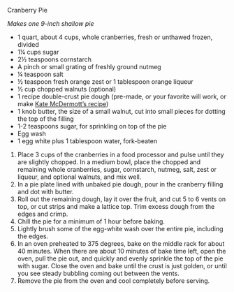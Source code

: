 <p><div class="strong">Cranberry Pie</div></p>

<em>Makes one 9-inch shallow pie</em>

<ul>
  <li>1 quart, about 4 cups, whole cranberries, fresh or unthawed frozen, divided
  <li>1¼ cups sugar
  <li>2½ teaspoons cornstarch
  <li>A pinch or small grating of freshly ground nutmeg
  <li>¼ teaspoon salt
  <li>½ teaspoon fresh orange zest or 1 tablespoon orange liqueur
  <li>½ cup chopped walnuts (optional)
  <li>1 recipe double-crust pie dough (pre-made, or your favorite will work, or make <a href="http://www.artofthepie.com/1">Kate McDermott’s recipe</a>)
  <li>1 knob butter, the size of a small walnut, cut into small pieces for dotting the top of the filling
  <li>1-2 teaspoons sugar, for sprinkling on top of the pie
  <li>Egg wash
  <li>1 egg white plus 1 tablespoon water, fork-beaten
</ul>

<ol>
  <li>Place 3 cups of the cranberries in a food processor and pulse until they are slightly chopped. In a medium bowl, place the chopped and remaining whole cranberries, sugar, cornstarch, nutmeg, salt, zest or liqueur, and optional walnuts, and mix well.
  <li>In a pie plate lined with unbaked pie dough, pour in the cranberry filling and dot with butter.
  <li>Roll out the remaining dough, lay it over the fruit, and cut 5 to 6 vents on top, or cut strips and make a lattice top. Trim excess dough from the edges and crimp.
  <li>Chill the pie for a minimum of 1 hour before baking.
  <li>Lightly brush some of the egg-white wash over the entire pie, including the edges.
  <li>In an oven preheated to 375 degrees, bake on the middle rack for about 40 minutes. When there are about 10 minutes of bake time left, open the oven, pull the pie out, and quickly and evenly sprinkle the top of the pie with sugar. Close the oven and bake until the crust is just golden, or until you see steady bubbling coming out between the vents.
  <li>Remove the pie from the oven and cool completely before serving.
</ol>
